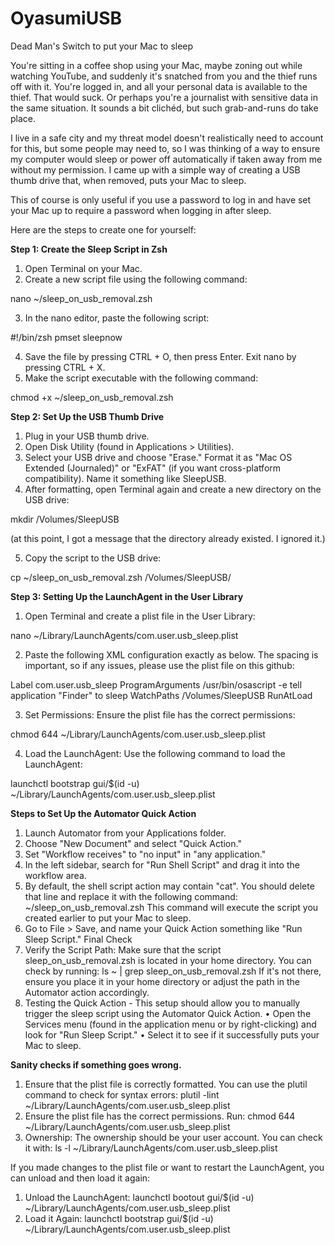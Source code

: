 # OyasumiUSB
Dead Man's Switch to put your Mac to sleep

You're sitting in a coffee shop using your Mac, maybe zoning out while watching YouTube, and suddenly it's snatched from you and the thief runs off with it.  You're logged in, and all your personal data is available to the thief.  That would suck.  Or perhaps you're a journalist with sensitive data in the same situation.  It sounds a bit clichéd, but such grab-and-runs do take place.

I live in a safe city and my threat model doesn't realistically need to account for this, but some people may need to, so I was thinking of a way to ensure my computer would sleep or power off automatically if taken away from me without my permission. 
I came up with a simple way of creating a USB thumb drive that, when removed, puts your Mac to sleep.

This of course is only useful if you use a password to log in and have set your Mac up to require a password when logging in after sleep.

Here are the steps to create one for yourself:  

**Step 1: Create the Sleep Script in Zsh**
1.	Open Terminal on your Mac.
2.	Create a new script file using the following command:
		
nano ~/sleep_on_usb_removal.zsh

3.	In the nano editor, paste the following script:
		
#!/bin/zsh
pmset sleepnow

4.	Save the file by pressing CTRL + O, then press Enter. Exit nano by pressing CTRL + X.
5.	Make the script executable with the following command:
		
chmod +x ~/sleep_on_usb_removal.zsh

**Step 2: Set Up the USB Thumb Drive**
1.	Plug in your USB thumb drive.
2.	Open Disk Utility (found in Applications > Utilities).
3.	Select your USB drive and choose "Erase." Format it as "Mac OS Extended (Journaled)" or "ExFAT" (if you want cross-platform compatibility). Name it something like SleepUSB.
4.	After formatting, open Terminal again and create a new directory on the USB drive:
		
mkdir /Volumes/SleepUSB

(at this point, I got a message that the directory already existed.  I ignored it.)

5.	Copy the script to the USB drive:
		
cp ~/sleep_on_usb_removal.zsh /Volumes/SleepUSB/

**Step 3: Setting Up the LaunchAgent in the User Library**
1.	Open Terminal and create a plist file in the User Library:
		
nano ~/Library/LaunchAgents/com.user.usb_sleep.plist

2.	Paste the following XML configuration exactly as below.  The spacing is important, so if any issues, please use the plist file on this github:

<?xml version="1.0" encoding="UTF-8"?>
<!DOCTYPE plist PUBLIC "-//Apple//DTD PLIST 1.0//EN" "http://www.apple.com/DTDs/PropertyList-1.0.dtd">
<plist version="1.0">
<dict>
    <key>Label</key>
    <string>com.user.usb_sleep</string>
    <key>ProgramArguments</key>
    <array>
        <string>/usr/bin/osascript</string>
        <string>-e</string>
        <string>tell application "Finder" to sleep</string>
    </array>
    <key>WatchPaths</key>
    <array>
        <string>/Volumes/SleepUSB</string>
    </array>
    <key>RunAtLoad</key>
    <true/>
</dict>
</plist>

3.	Set Permissions: Ensure the plist file has the correct permissions:
		
chmod 644 ~/Library/LaunchAgents/com.user.usb_sleep.plist

4.	Load the LaunchAgent: Use the following command to load the LaunchAgent:
		
launchctl bootstrap gui/$(id -u) ~/Library/LaunchAgents/com.user.usb_sleep.plist

**Steps to Set Up the Automator Quick Action**
1.	Launch Automator from your Applications folder.
2.	Choose "New Document" and select "Quick Action."
3.	Set "Workflow receives" to "no input" in "any application."
4.	In the left sidebar, search for "Run Shell Script" and drag it into the workflow area.
5.	By default, the shell script action may contain "cat". You should delete that line and replace it with the following command:
~/sleep_on_usb_removal.zsh
This command will execute the script you created earlier to put your Mac to sleep.
6.	Go to File > Save, and name your Quick Action something like "Run Sleep Script."
Final Check
7.  Verify the Script Path: Make sure that the script sleep_on_usb_removal.zsh is located in your home directory. You can check by running:
ls ~ | grep sleep_on_usb_removal.zsh
If it's not there, ensure you place it in your home directory or adjust the path in the Automator action accordingly.
8.  Testing the Quick Action - This setup should allow you to manually trigger the sleep script using the Automator Quick Action. 
	•	Open the Services menu (found in the application menu or by right-clicking) and look for "Run Sleep Script."
	•	Select it to see if it successfully puts your Mac to sleep.

**Sanity checks if something goes wrong.**
1. Ensure that the plist file is correctly formatted. You can use the plutil command to check for syntax errors:
plutil -lint ~/Library/LaunchAgents/com.user.usb_sleep.plist
2. Ensure the plist file has the correct permissions. Run:
chmod 644 ~/Library/LaunchAgents/com.user.usb_sleep.plist
3. Ownership: The ownership should be your user account. You can check it with:
ls -l ~/Library/LaunchAgents/com.user.usb_sleep.plist

If you made changes to the plist file or want to restart the LaunchAgent, you can unload and then load it again:
1.	Unload the LaunchAgent:
launchctl bootout gui/$(id -u) ~/Library/LaunchAgents/com.user.usb_sleep.plist
2.	Load it Again:
launchctl bootstrap gui/$(id -u) ~/Library/LaunchAgents/com.user.usb_sleep.plist

